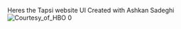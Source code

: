 Heres the Tapsi website UI 
Created with Ashkan Sadeghi![Courtesy_of_HBO 0](https://user-images.githubusercontent.com/73990701/173121863-7b3ebe50-6455-4b1b-a954-538f7456a994.jpeg)

